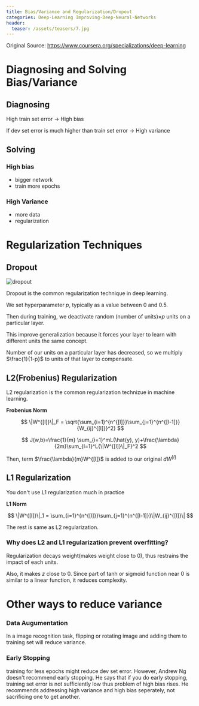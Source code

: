 ```yaml
---
title: Bias/Variance and Regularization/Dropout
categories: Deep-Learning Improving-Deep-Neural-Networks
header:
  teaser: /assets/teasers/7.jpg
---
```




Original Source: https://www.coursera.org/specializations/deep-learning



# Diagnosing and Solving Bias/Variance

## Diagnosing

High train set error -> High bias

If dev set error is much higher than train set error -> High variance

## Solving

### High bias

* bigger network
* train more epochs

### High Variance

* more data
* regularization

# Regularization Techniques

## Dropout

![dropout](https://lh3.googleusercontent.com/gGhMa_OZWHduQQYCGMUiRZgWEe6yTE53an1hMmX_EpI8stsAMSxpOtg1Vu01_zQ6JJF0xxMb0bBdDWmRNidv5tlPHvExMxH-racH9PuJYLs6gOgUIZKfmXQKRButZJEZYmoM8GWOuw=w2400)

Dropout is the common regularization technique in deep learning.

We set hyperparameter $p$, typically as a value between 0 and 0.5.

Then during training, we deactivate random (number of units)$\times p$ units on a particular layer.

This improve generalization because it forces your layer to learn with different units the same concept.

Number of our units on a particular layer has decreased, so we multiply $\frac{1}{1-p}$ to units of that layer to compensate.


## L2(Frobenius) Regularization

L2 regularization is the common regularization technizue in machine learning.

**Frobenius Norm**

$$ \|W^{[l]}\|_F = \sqrt{\sum_{i=1}^{n^{[l]}}\sum_{j=1}^{n^{[l-1]}}{W_{ij}^{[l]}}^2} $$

$$ J(w,b)=\frac{1}{m} \sum_{i=1}^mL(\hat{y}, y)+\frac{\lambda}{2m}\sum_{l=1}^L{\|W^{[l]}\|_F}^2 $$

Then, term $\frac{\lambda}{m}W^{[l]}$ is added to our original $dW^{[l]}$

## L1 Regularization

You don't use L1 regularization much in practice

**L1 Norm**

$$ \|W^{[l]}\|_1 = \sum_{i=1}^{n^{[l]}}\sum_{j=1}^{n^{[l-1]}}\|W_{ij}^{[l]}\| $$

The rest is same as L2 regularization.

### Why does L2 and L1 regularization prevent overfitting?

Regularization decays weight(makes weight close to 0), thus restrains the impact of each units.

Also, it makes $z$ close to 0. Since part of tanh or sigmoid function near 0 is similar to a linear function, it reduces complexity.

# Other ways to reduce variance

### Data Augumentation

In a image recognition task, flipping or rotating image and adding them to training set will reduce variance.

### Early Stopping

training for less epochs might reduce dev set error. However, Andrew Ng doesn't recommend early stopping. He says that if you do early stopping, training set error is not sufficiently low thus problem of high bias rises. He recommends addressing high variance and high bias seperately, not sacrificing one to get another.
